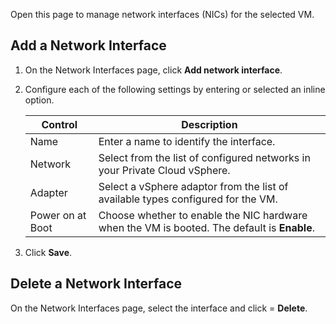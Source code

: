 Open this page to manage network interfaces (NICs) for the selected VM.

## Add a Network Interface
1. On the Network Interfaces page, click **Add network interface**.
    
2. Configure each of the following settings by entering or selected an inline option.

    | Control | Description | 
    | ------------ | ------------- | 
    | Name | Enter a name to identify the interface.  | 
    | Network | Select from the list of configured networks in your Private Cloud vSphere.  | 
    | Adapter | Select a vSphere adaptor from the list of available types configured for the VM. |
    | Power on at Boot | Choose whether to enable the NIC hardware when the VM is booted. The default is **Enable**. |

3. Click **Save**.

## Delete a Network Interface
On the Network Interfaces page, select the interface and click = **Delete**.
